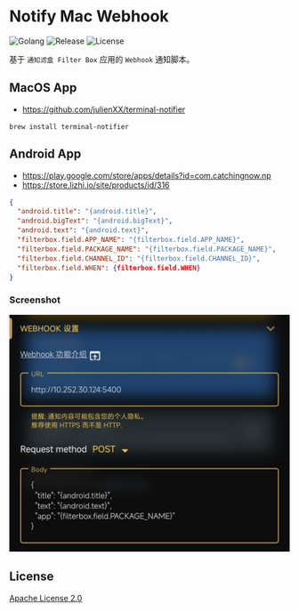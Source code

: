 # Notify Mac Webhook

![Golang](https://img.shields.io/github/actions/workflow/status/starudream/notify-mac-webhook/golang.yml?label=golang&style=for-the-badge)
![Release](https://img.shields.io/github/v/release/starudream/notify-mac-webhook?include_prereleases&sort=semver&style=for-the-badge)
![License](https://img.shields.io/github/license/starudream/notify-mac-webhook?style=for-the-badge)

基于 `通知滤盒 Filter Box` 应用的 `Webhook` 通知脚本。

## MacOS App

- https://github.com/julienXX/terminal-notifier

```shell
brew install terminal-notifier
```

## Android App

- https://play.google.com/store/apps/details?id=com.catchingnow.np
- https://store.lizhi.io/site/products/id/316

```json
{
  "android.title": "{android.title}",
  "android.bigText": "{android.bigText}",
  "android.text": "{android.text}",
  "filterbox.field.APP_NAME": "{filterbox.field.APP_NAME}",
  "filterbox.field.PACKAGE_NAME": "{filterbox.field.PACKAGE_NAME}",
  "filterbox.field.CHANNEL_ID": "{filterbox.field.CHANNEL_ID}",
  "filterbox.field.WHEN": {filterbox.field.WHEN}
}
```

### Screenshot

![screenshot](./docs/app.jpg)

## License

[Apache License 2.0](./LICENSE)

